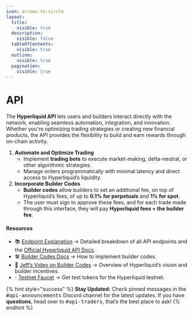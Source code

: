 ```yaml
---
icon: arrows-to-circle
layout:
  title:
    visible: true
  description:
    visible: false
  tableOfContents:
    visible: true
  outline:
    visible: true
  pagination:
    visible: true
---
```


# API

The **Hyperliquid API** lets users and builders interact directly with the network, enabling seamless automation, integration, and innovation. Whether you're optimizing trading strategies or creating new financial products, the API provides the flexibility to build and earn rewards through on-chain activity.

1. **Automate and Optimize Trading**
   * Implement **trading bots** to execute market-making, delta-neutral, or other algorithmic strategies.
   * Manage orders programmatically with minimal latency and direct access to Hyperliquid’s liquidity.
2. **Incorporate Builder Codes**
   * **Builder codes** allow builders to set an additional fee, on top of Hyperliquid’s fees, of up to **0.1% for perpetuals** and **1% for spot**.
   * The user must sign to approve these fees, and for each trade made through this interface, they will pay **Hyperliquid fees + the builder fee**.

#### Resources

* 📚 [Endpoint Explanation](endpoints/) → Detailed breakdown of all API endpoints and the [Official Hyperliquid API Docs](https://hyperliquid.gitbook.io/hyperliquid-docs/for-developers/api).
* 🛠️ [Builder Codes Docs](https://hyperliquid.gitbook.io/hyperliquid-docs/trading/builder-codes) → How to implement builder codes.
* 🎥 [Jeff’s Video on Builder Codes](https://www.youtube.com/watch?v=WeRh589I76o\&ab_channel=WhenShiftHappens) → Overview of Hyperliquid’s vision and builder incentives.
* 💧 [Testnet Faucet](https://hyperliquid.gitbook.io/hyperliquid-docs/onboarding/testnet-faucet) → Get test tokens for the Hyperliquid testnet.

{% hint style="success" %}
**Stay Updated:** Check pinned messages in the <kbd>#api-announcements</kbd> Discord channel for the latest updates. If you have **questions**, head over to <kbd>#api-traders</kbd>, that’s the best place to ask!
{% endhint %}
